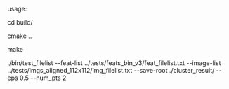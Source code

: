 

usage:

cd build/

cmake ..

make 

./bin/test_filelist --feat-list ../tests/feats_bin_v3/feat_filelist.txt --image-list ../tests/imgs_aligned_112x112/img_filelist.txt --save-root ./cluster_result/ --eps 0.5 --num_pts 2
